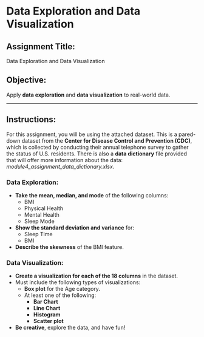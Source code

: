 <h1><b>Data Exploration and Data Visualization</b></h1>

<h2><b>Assignment Title:</b></h2>
<p>Data Exploration and Data Visualization</p>

<h2><b>Objective:</b></h2>
<p>Apply <b>data exploration</b> and <b>data visualization</b> to real-world data.</p>

<hr>

<h2><b>Instructions:</b></h2>
<p>For this assignment, you will be using the attached dataset. This is a pared-down dataset from the <b>Center for Disease Control and Prevention (CDC)</b>, which is collected by conducting their annual telephone survey to gather the status of U.S. residents. There is also a <b>data dictionary</b> file provided that will offer more information about the data: <i>module4_assignment_data_dictionary.xlsx</i>.</p>

<h3><b>Data Exploration:</b></h3>
<ul>
    <li><b>Take the mean, median, and mode</b> of the following columns:
        <ul>
            <li>BMI</li>
            <li>Physical Health</li>
            <li>Mental Health</li>
            <li>Sleep Mode</li>
        </ul>
    </li>
    <li><b>Show the standard deviation and variance</b> for:
        <ul>
            <li>Sleep Time</li>
            <li>BMI</li>
        </ul>
    </li>
    <li><b>Describe the skewness</b> of the BMI feature.</li>
</ul>

<h3><b>Data Visualization:</b></h3>
<ul>
    <li><b>Create a visualization for each of the 18 columns</b> in the dataset.</li>
    <li>Must include the following types of visualizations:
        <ul>
            <li><b>Box plot</b> for the Age category.</li>
            <li>At least one of the following:
                <ul>
                    <li><b>Bar Chart</b></li>
                    <li><b>Line Chart</b></li>
                    <li><b>Histogram</b></li>
                    <li><b>Scatter plot</b></li>
                </ul>
            </li>
        </ul>
    </li>
    <li><b>Be creative</b>, explore the data, and have fun!</li>
</ul>
